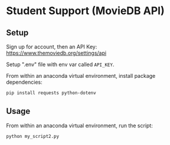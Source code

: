 # Student Support (MovieDB API)

## Setup

Sign up for account, then an API Key: https://www.themoviedb.org/settings/api

Setup ".env" file with env var called `API_KEY`.

From within an anaconda virtual environment, install package dependencies:

```sh
pip install requests python-dotenv
```

## Usage

From within an anaconda virtual environment, run the script:

```sh
python my_script2.py
```
